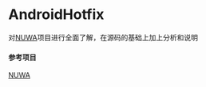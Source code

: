 # AndroidHotfix

对[NUWA](https://github.com/jasonross/Nuwa)项目进行全面了解，在源码的基础上加上分析和说明

#### 参考项目
[NUWA](https://github.com/jasonross/Nuwa)
